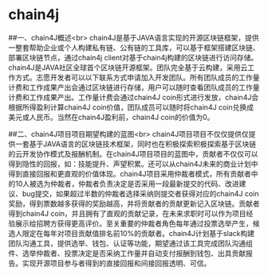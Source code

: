 # chain4j
##一、chain4J概述\<br>
    chain4J是基于JAVA语言实现的开源区块链框架，提供一整套帮助企业或个人构建私有链、公有链的工具库，可以基于框架搭建区块链、部署区块链节点，通过chain4j client对基于chain4j构建的区块链进行访问存储。chain4J是JAVA社区全球首个区块链开源框架。团队完全基于云构建，采用云工作方式。志愿开发者可以以下联系方式申请加入开发团队。所有团队成员的工作量计费和工作成果产出会通过区块链进行存储，用户可以随时查看团队成员的工作量计费和工作成果产出。工作量计费会通过chain4J coin形式进行发放，chain4J会根据所得盈利计算chain4J coin价值，团队成员可以随时将chain4J coin兑换成美元或人民币。当然在chain4J盈利前，chain4J coin的价值为0。

##二、chain4J项目项目期望构建的蓝图\<br>
    chain4J项目项目不仅仅提供仅提供一套基于JAVA语言的区块链技术框架，同时也在积极探索积极探索基于区块链的云开发协作模式及报酬机制。在chain4J项目项目的蓝图中，贡献者不仅仅可以得到隐性的回报，如：技能提升、声望积累。还可以从chain4J未来的商业计划中得到直接回报和更直观的价值体现。chain4J项目采用仲裁者模式，所有贡献者中的10人被选为仲裁者，仲裁者负责决定是否采用一段最新提交的代码、改进建议、bug提交，如果超过半数的仲裁者选择采纳则提交者获得对应的chain4J coin奖励，得到票数越多获得的奖励越高，并将贡献者的贡献更新记入区块链。贡献者得到chain4J coin，并且拥有了直观的贡献记录，在未来求职时可以作为项目经验展示给招聘方获得更高评价。至关重要的仲裁者角色每年通过投票选举产生，候选人限定在每年对项目贡献值排名前10%的贡献者。chain4J计划基于slack构建团队沟通工具，提供选举、钱包、认证等功能，期望通过该工具完成团队沟通组件、选举仲裁者、投票决定是否采纳工作量并自动支付报酬到钱包、出具贡献报告。实现开源项目参与者得到的直接回报和间接回报透明、可信。